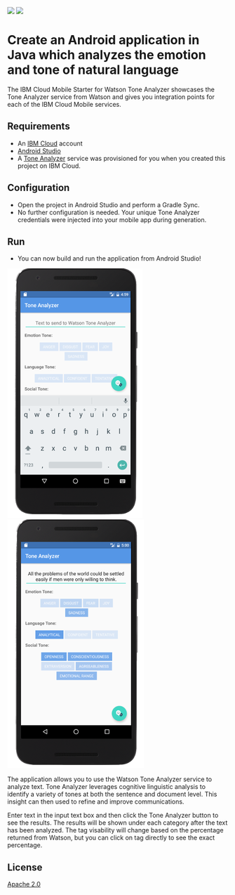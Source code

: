 [![](https://img.shields.io/badge/bluemix-powered-blue.svg)](https://bluemix.net)
[![](https://img.shields.io/badge/platform-android-lightgrey.svg?style=flat)](https://developer.android.com/index.html)

# Create an Android application in Java which analyzes the emotion and tone of natural language

The IBM Cloud Mobile Starter for Watson Tone Analyzer showcases the Tone Analyzer service from Watson and gives you integration points for each of the IBM Cloud Mobile services.

## Requirements

* An [IBM Cloud](http://bluemix.net) account
* [Android Studio](https://developer.android.com/studio/index.html)
* A [Tone Analyzer](https://console.ng.bluemix.net/catalog/services/tone-analyzer/) service was provisioned for you when you created this project on IBM Cloud.

## Configuration

* Open the project in Android Studio and perform a Gradle Sync.
* No further configuration is needed. Your unique Tone Analyzer credentials were injected into your mobile app during generation.

## Run

* You can now build and run the application from Android Studio!

![ToneAnalyzerAndroid](README_Images/ToneAnalyzerAndroid.png) ![ToneAnalyzerAndroidClicked](README_Images/ToneAnalyzerAndroidClicked.png)

The application allows you to use the Watson Tone Analyzer service to analyze text. Tone Analyzer leverages cognitive linguistic analysis to identify a variety of tones at both the sentence and document level. This insight can then used to refine and improve communications. 

Enter text in the input text box and then click the Tone Analyzer button to see the results. The results will be shown under each category after the text has been analyzed. The tag visability will change based on the percentage returned from Watson, but you can click on tag directly to see the exact percentage.

## License

[Apache 2.0](LICENSE)
